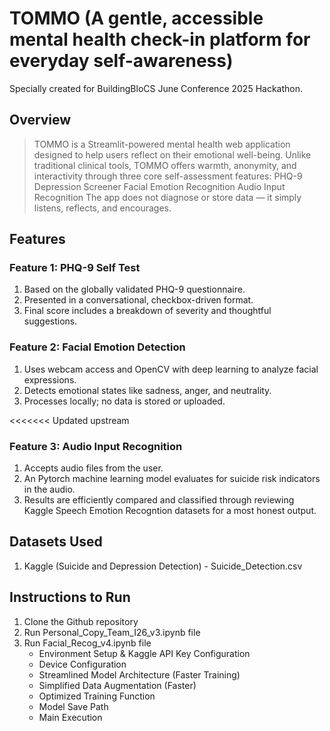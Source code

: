 # TOMMO (A gentle, accessible mental health check-in platform for everyday self-awareness)
Specially created for BuildingBloCS June Conference 2025 Hackathon. 

## Overview
> TOMMO is a Streamlit-powered mental health web application designed to help users reflect on their emotional well-being. Unlike traditional clinical tools, TOMMO offers warmth, anonymity, and interactivity through three core self-assessment features:
> PHQ-9 Depression Screener
> Facial Emotion Recognition
> Audio Input Recognition
> The app does not diagnose or store data — it simply listens, reflects, and encourages.

## Features
### Feature 1: PHQ-9 Self Test
1. Based on the globally validated PHQ-9 questionnaire.
2. Presented in a conversational, checkbox-driven format.
3. Final score includes a breakdown of severity and thoughtful suggestions.

### Feature 2: Facial Emotion Detection
1. Uses webcam access and OpenCV with deep learning to analyze facial expressions.
2. Detects emotional states like sadness, anger, and neutrality.
3. Processes locally; no data is stored or uploaded.

<<<<<<< Updated upstream
### Feature 3: Audio Input Recognition
1. Accepts audio files from the user.
2. An Pytorch machine learning model evaluates for suicide risk indicators in the audio.
3. Results are efficiently compared and classified through reviewing Kaggle Speech Emotion Recogntion datasets for a most honest output.

## Datasets Used
1. Kaggle (Suicide and Depression Detection) - Suicide_Detection.csv

## Instructions to Run
1. Clone the Github repository
2. Run Personal_Copy_Team_I26_v3.ipynb file
3. Run Facial_Recog_v4.ipynb file
    - Environment Setup & Kaggle API Key Configuration
    - Device Configuration
    - Streamlined Model Architecture (Faster Training)
    - Simplified Data Augmentation (Faster)
    - Optimized Training Function
    - Model Save Path
    - Main Execution